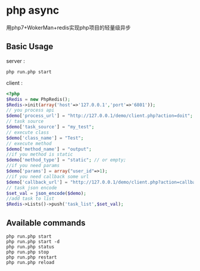 # php async

用php7+WokerMan+redis实现php项目的轻量级异步

## Basic Usage

server :

```
php run.php start

```
client :

```php
<?php
$Redis = new PhpRedis();
$Redis->init(array('host'=>'127.0.0.1','port'=>'6801'));
// you process api
$demo['process_url'] = "http://127.0.0.1/demo/client.php?action=doit";
// task source 
$demo['task_source'] = "my_test";
// execute class 
$demo['class_name'] = "Test";
// execute method 
$demo['method_name'] = "output";
//if you method is static
$demo['method_type'] = "static"; // or empty;
//if you need params 
$demo['params'] = array("user_id"=>1);
//if you need callback some url
$demo['callback_url'] = "http://127.0.0.1/demo/client.php?action=callback";
// task json encode
$set_val = json_encode($demo);
//add task to list
$Redis->Lists()->push('task_list',$set_val);

```

## Available commands
```php run.php start  ```  
```php run.php start -d  ```  
```php run.php status  ```  
```php run.php stop  ```  
```php run.php restart  ```  
```php run.php reload  ```  
